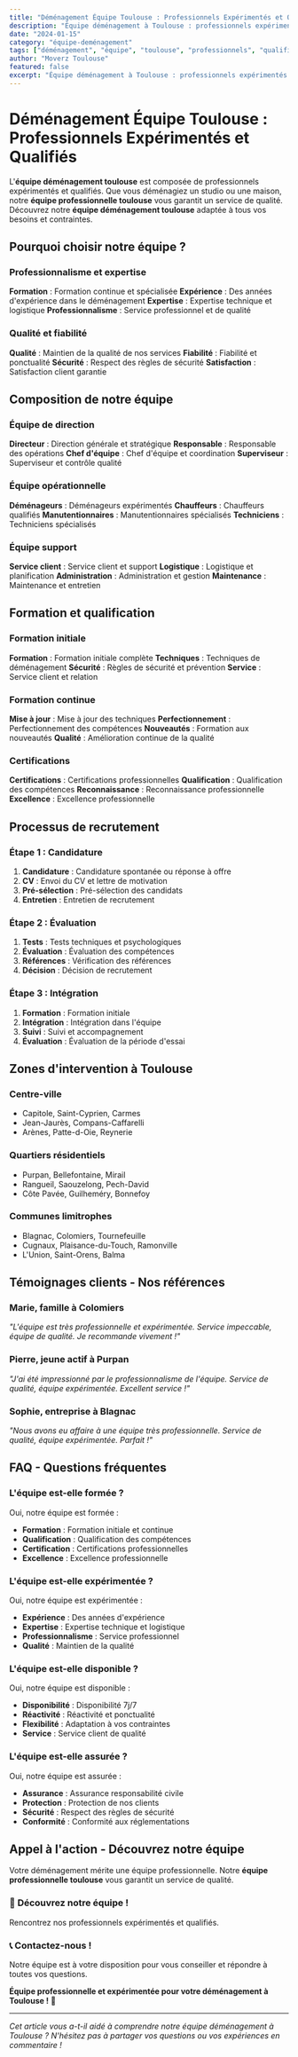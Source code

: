```yaml
---
title: "Déménagement Équipe Toulouse : Professionnels Expérimentés et Qualifiés"
description: "Équipe déménagement à Toulouse : professionnels expérimentés et qualifiés. Formation continue, expertise, professionnalisme. Découvrez notre équipe."
date: "2024-01-15"
category: "équipe-deménagement"
tags: ["déménagement", "équipe", "toulouse", "professionnels", "qualifiés"]
author: "Moverz Toulouse"
featured: false
excerpt: "Équipe déménagement à Toulouse : professionnels expérimentés et qualifiés. Formation continue, expertise, professionnalisme."
---
```


# Déménagement Équipe Toulouse : Professionnels Expérimentés et Qualifiés

L'**équipe déménagement toulouse** est composée de professionnels expérimentés et qualifiés. Que vous déménagiez un studio ou une maison, notre **équipe professionnelle toulouse** vous garantit un service de qualité. Découvrez notre **équipe déménagement toulouse** adaptée à tous vos besoins et contraintes.

## Pourquoi choisir notre équipe ?

### Professionnalisme et expertise

**Formation** : Formation continue et spécialisée
**Expérience** : Des années d'expérience dans le déménagement
**Expertise** : Expertise technique et logistique
**Professionnalisme** : Service professionnel et de qualité

### Qualité et fiabilité

**Qualité** : Maintien de la qualité de nos services
**Fiabilité** : Fiabilité et ponctualité
**Sécurité** : Respect des règles de sécurité
**Satisfaction** : Satisfaction client garantie

## Composition de notre équipe

### Équipe de direction

**Directeur** : Direction générale et stratégique
**Responsable** : Responsable des opérations
**Chef d'équipe** : Chef d'équipe et coordination
**Superviseur** : Superviseur et contrôle qualité

### Équipe opérationnelle

**Déménageurs** : Déménageurs expérimentés
**Chauffeurs** : Chauffeurs qualifiés
**Manutentionnaires** : Manutentionnaires spécialisés
**Techniciens** : Techniciens spécialisés

### Équipe support

**Service client** : Service client et support
**Logistique** : Logistique et planification
**Administration** : Administration et gestion
**Maintenance** : Maintenance et entretien

## Formation et qualification

### Formation initiale

**Formation** : Formation initiale complète
**Techniques** : Techniques de déménagement
**Sécurité** : Règles de sécurité et prévention
**Service** : Service client et relation

### Formation continue

**Mise à jour** : Mise à jour des techniques
**Perfectionnement** : Perfectionnement des compétences
**Nouveautés** : Formation aux nouveautés
**Qualité** : Amélioration continue de la qualité

### Certifications

**Certifications** : Certifications professionnelles
**Qualification** : Qualification des compétences
**Reconnaissance** : Reconnaissance professionnelle
**Excellence** : Excellence professionnelle

## Processus de recrutement

### Étape 1 : Candidature

1. **Candidature** : Candidature spontanée ou réponse à offre
2. **CV** : Envoi du CV et lettre de motivation
3. **Pré-sélection** : Pré-sélection des candidats
4. **Entretien** : Entretien de recrutement

### Étape 2 : Évaluation

1. **Tests** : Tests techniques et psychologiques
2. **Évaluation** : Évaluation des compétences
3. **Références** : Vérification des références
4. **Décision** : Décision de recrutement

### Étape 3 : Intégration

1. **Formation** : Formation initiale
2. **Intégration** : Intégration dans l'équipe
3. **Suivi** : Suivi et accompagnement
4. **Évaluation** : Évaluation de la période d'essai

## Zones d'intervention à Toulouse

### Centre-ville
- Capitole, Saint-Cyprien, Carmes
- Jean-Jaurès, Compans-Caffarelli
- Arènes, Patte-d-Oie, Reynerie

### Quartiers résidentiels
- Purpan, Bellefontaine, Mirail
- Rangueil, Saouzelong, Pech-David
- Côte Pavée, Guilheméry, Bonnefoy

### Communes limitrophes
- Blagnac, Colomiers, Tournefeuille
- Cugnaux, Plaisance-du-Touch, Ramonville
- L'Union, Saint-Orens, Balma

## Témoignages clients - Nos références

### Marie, famille à Colomiers
*"L'équipe est très professionnelle et expérimentée. Service impeccable, équipe de qualité. Je recommande vivement !"*

### Pierre, jeune actif à Purpan
*"J'ai été impressionné par le professionnalisme de l'équipe. Service de qualité, équipe expérimentée. Excellent service !"*

### Sophie, entreprise à Blagnac
*"Nous avons eu affaire à une équipe très professionnelle. Service de qualité, équipe expérimentée. Parfait !"*

## FAQ - Questions fréquentes

### L'équipe est-elle formée ?

Oui, notre équipe est formée :
- **Formation** : Formation initiale et continue
- **Qualification** : Qualification des compétences
- **Certification** : Certifications professionnelles
- **Excellence** : Excellence professionnelle

### L'équipe est-elle expérimentée ?

Oui, notre équipe est expérimentée :
- **Expérience** : Des années d'expérience
- **Expertise** : Expertise technique et logistique
- **Professionnalisme** : Service professionnel
- **Qualité** : Maintien de la qualité

### L'équipe est-elle disponible ?

Oui, notre équipe est disponible :
- **Disponibilité** : Disponibilité 7j/7
- **Réactivité** : Réactivité et ponctualité
- **Flexibilité** : Adaptation à vos contraintes
- **Service** : Service client de qualité

### L'équipe est-elle assurée ?

Oui, notre équipe est assurée :
- **Assurance** : Assurance responsabilité civile
- **Protection** : Protection de nos clients
- **Sécurité** : Respect des règles de sécurité
- **Conformité** : Conformité aux réglementations

## Appel à l'action - Découvrez notre équipe

Votre déménagement mérite une équipe professionnelle. Notre **équipe professionnelle toulouse** vous garantit un service de qualité.

### 👥 **Découvrez notre équipe !**

Rencontrez nos professionnels expérimentés et qualifiés.

### 📞 **Contactez-nous !**

Notre équipe est à votre disposition pour vous conseiller et répondre à toutes vos questions.

**Équipe professionnelle et expérimentée pour votre déménagement à Toulouse !** 🚚

---

*Cet article vous a-t-il aidé à comprendre notre équipe déménagement à Toulouse ? N'hésitez pas à partager vos questions ou vos expériences en commentaire !*

